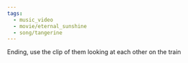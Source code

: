 ```yaml
---
tags:
  - music_video
  - movie/eternal_sunshine
  - song/tangerine
---
```


Ending, use the clip of them looking at each other on the train